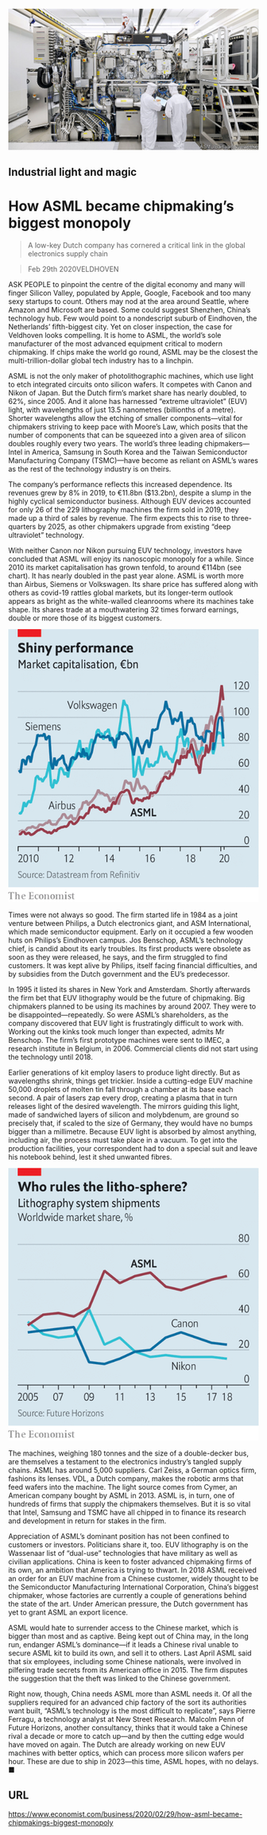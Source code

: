 ![](./images/20200229_WBP005_0.jpg)

## Industrial light and magic

# How ASML became chipmaking’s biggest monopoly

> A low-key Dutch company has cornered a critical link in the global electronics supply chain

> Feb 29th 2020VELDHOVEN

ASK PEOPLE to pinpoint the centre of the digital economy and many will finger Silicon Valley, populated by Apple, Google, Facebook and too many sexy startups to count. Others may nod at the area around Seattle, where Amazon and Microsoft are based. Some could suggest Shenzhen, China’s technology hub. Few would point to a nondescript suburb of Eindhoven, the Netherlands’ fifth-biggest city. Yet on closer inspection, the case for Veldhoven looks compelling. It is home to ASML, the world’s sole manufacturer of the most advanced equipment critical to modern chipmaking. If chips make the world go round, ASML may be the closest the multi-trillion-dollar global tech industry has to a linchpin.

ASML is not the only maker of photolithographic machines, which use light to etch integrated circuits onto silicon wafers. It competes with Canon and Nikon of Japan. But the Dutch firm’s market share has nearly doubled, to 62%, since 2005. And it alone has harnessed “extreme ultraviolet” (EUV) light, with wavelengths of just 13.5 nanometres (billionths of a metre). Shorter wavelengths allow the etching of smaller components—vital for chipmakers striving to keep pace with Moore’s Law, which posits that the number of components that can be squeezed into a given area of silicon doubles roughly every two years. The world’s three leading chipmakers—Intel in America, Samsung in South Korea and the Taiwan Semiconductor Manufacturing Company (TSMC)—have become as reliant on ASML’s wares as the rest of the technology industry is on theirs.

The company’s performance reflects this increased dependence. Its revenues grew by 8% in 2019, to €11.8bn ($13.2bn), despite a slump in the highly cyclical semiconductor business. Although EUV devices accounted for only 26 of the 229 lithography machines the firm sold in 2019, they made up a third of sales by revenue. The firm expects this to rise to three-quarters by 2025, as other chipmakers upgrade from existing “deep ultraviolet” technology.

With neither Canon nor Nikon pursuing EUV technology, investors have concluded that ASML will enjoy its nanoscopic monopoly for a while. Since 2010 its market capitalisation has grown tenfold, to around €114bn (see chart). It has nearly doubled in the past year alone. ASML is worth more than Airbus, Siemens or Volkswagen. Its share price has suffered along with others as covid-19 rattles global markets, but its longer-term outlook appears as bright as the white-walled cleanrooms where its machines take shape. Its shares trade at a mouthwatering 32 times forward earnings, double or more those of its biggest customers.



![](./images/20200229_WBC384.png)

Times were not always so good. The firm started life in 1984 as a joint venture between Philips, a Dutch electronics giant, and ASM International, which made semiconductor equipment. Early on it occupied a few wooden huts on Philips’s Eindhoven campus. Jos Benschop, ASML’s technology chief, is candid about its early troubles. Its first products were obsolete as soon as they were released, he says, and the firm struggled to find customers. It was kept alive by Philips, itself facing financial difficulties, and by subsidies from the Dutch government and the EU’s predecessor.

In 1995 it listed its shares in New York and Amsterdam. Shortly afterwards the firm bet that EUV lithography would be the future of chipmaking. Big chipmakers planned to be using its machines by around 2007. They were to be disappointed—repeatedly. So were ASML’s shareholders, as the company discovered that EUV light is frustratingly difficult to work with. Working out the kinks took much longer than expected, admits Mr Benschop. The firm’s first prototype machines were sent to IMEC, a research institute in Belgium, in 2006. Commercial clients did not start using the technology until 2018.

Earlier generations of kit employ lasers to produce light directly. But as wavelengths shrink, things get trickier. Inside a cutting-edge EUV machine 50,000 droplets of molten tin fall through a chamber at its base each second. A pair of lasers zap every drop, creating a plasma that in turn releases light of the desired wavelength. The mirrors guiding this light, made of sandwiched layers of silicon and molybdenum, are ground so precisely that, if scaled to the size of Germany, they would have no bumps bigger than a millimetre. Because EUV light is absorbed by almost anything, including air, the process must take place in a vacuum. To get into the production facilities, your correspondent had to don a special suit and leave his notebook behind, lest it shed unwanted fibres.



![](./images/20200229_WBC385.png)

The machines, weighing 180 tonnes and the size of a double-decker bus, are themselves a testament to the electronics industry’s tangled supply chains. ASML has around 5,000 suppliers. Carl Zeiss, a German optics firm, fashions its lenses. VDL, a Dutch company, makes the robotic arms that feed wafers into the machine. The light source comes from Cymer, an American company bought by ASML in 2013. ASML is, in turn, one of hundreds of firms that supply the chipmakers themselves. But it is so vital that Intel, Samsung and TSMC have all chipped in to finance its research and development in return for stakes in the firm.

Appreciation of ASML’s dominant position has not been confined to customers or investors. Politicians share it, too. EUV lithography is on the Wassenaar list of “dual-use” technologies that have military as well as civilian applications. China is keen to foster advanced chipmaking firms of its own, an ambition that America is trying to thwart. In 2018 ASML received an order for an EUV machine from a Chinese customer, widely thought to be the Semiconductor Manufacturing International Corporation, China’s biggest chipmaker, whose factories are currently a couple of generations behind the state of the art. Under American pressure, the Dutch government has yet to grant ASML an export licence.

ASML would hate to surrender access to the Chinese market, which is bigger than most and as captive. Being kept out of China may, in the long run, endanger ASML’s dominance—if it leads a Chinese rival unable to secure ASML kit to build its own, and sell it to others. Last April ASML said that six employees, including some Chinese nationals, were involved in pilfering trade secrets from its American office in 2015. The firm disputes the suggestion that the theft was linked to the Chinese government.

Right now, though, China needs ASML more than ASML needs it. Of all the suppliers required for an advanced chip factory of the sort its authorities want built, “ASML’s technology is the most difficult to replicate”, says Pierre Ferragu, a technology analyst at New Street Research. Malcolm Penn of Future Horizons, another consultancy, thinks that it would take a Chinese rival a decade or more to catch up—and by then the cutting edge would have moved on again. The Dutch are already working on new EUV machines with better optics, which can process more silicon wafers per hour. These are due to ship in 2023—this time, ASML hopes, with no delays. ■

## URL

https://www.economist.com/business/2020/02/29/how-asml-became-chipmakings-biggest-monopoly
